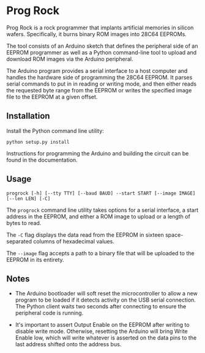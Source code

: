 # Prog Rock

Prog Rock is a rock programmer that implants artificial memories in silicon
wafers. Specifically, it burns binary ROM images into 28C64 EEPROMs.

The tool consists of an Arduino sketch that defines the peripheral side of
an EEPROM programmer as well as a Python command-line tool to upload and
download ROM images via the Arduino peripheral.

The Arduino program provides a serial interface to a host computer and handles
the hardware side of programming the 28C64 EEPROM. It parses serial commands
to put in in reading or writing mode, and then either reads the requested byte
range from the EEPROM or writes the specified image file to the EEPROM at a
given offset.

## Installation

Install the Python command line utility:

```
python setup.py install
```

Instructions for programming the Arduino and building the circuit can be found
in the documentation.

## Usage

`progrock [-h] [--tty TTY] [--baud BAUD] --start START [--image IMAGE] [--len LEN] [-C]`

The `progrock` command line utility takes options for a serial interface, a
start address in the EEPROM, and either a ROM image to upload or a length of
bytes to read.

The `-C` flag displays the data read from the EEPROM in sixteen space-separated
columns of hexadecimal values.

The `--image` flag accepts a path to a binary file that will be uploaded to the
EEPROM in its entirety.

## Notes

- The Arduino bootloader will soft reset the microcontroller to allow a new
program to be loaded if it detects activity on the USB serial connection. The
Python client waits two seconds after connecting to ensure the peripheral code
is running.

- It's important to assert Output Enable on the EEPROM after writing to disable
write mode. Otherwise, resetting the Arduino will bring Write Enable low, which
will write whatever is asserted on the data pins to the last address shifted
onto the address bus.
